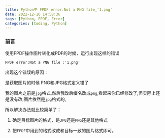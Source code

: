```yaml
---
title: Python中 FPDF error:Not a PNG file_'1.png'
date: 2022-12-16 14:58:36
tags: [Python, FPDF, Error]
categories: [Coding, Python]
---
```


### 前言

使用FPDF操作图片转化成PDF的时候，运行出现这样的错误

`FPDF error:Not a PNG file :'1.png'`

出现这个错误的原因：

是获取图片的时候 PNG和JPG格式定义错了

我的图片之前是`jpg`格式,然后我改后缀名改成`png`,看起来你已经修改了,但实际上还是没有改,图片依然是`jpg`格式的,

所以解决办法就比较简单了：

1. 确定目标图片的格式，是`JPG`还是`PNG`还是其他格式

2. 把`FPDF`中用到的格式改成和目标一致的图片格式即可。

